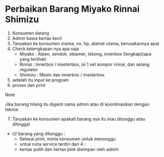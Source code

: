 # Perbaikan Barang Miyako Rinnai Shimizu
1. Konsumen datang
2. Admin bawa kertas kecil
3. Tanyakan ke konsumen (nama, no. hp, alamat utama, kerusakannya apa)
4. Check kelengkapan nya apa saja 
   - Miyako : Alpen, sendok, steamer, tekong, innerbox (lengkap)(apa yang terlihat)
   - Rinnai : Innerbox / masterbox, isi 1 set kompor rinnai, dan selang regulator
   - Shimizu : Mesin dan innerbox / masterbox
5. setelah itu input ke program
6. proses dan print

> [!NOTE]
> Jika barang hilang itu diganti sama admin atau di koordinasikan dengan teknisi

7. Tanyakan ke konsumen apakah barang nya itu mau ditunggu atau ditinggal
- U/ barang yang ditunggu :
  - Selesai print, minta konsumen untuk menunggu
  - untuk nota service terdiri dari 4 :
   - kertas putih dan kertas pink disimpan oleh admin

